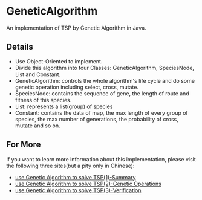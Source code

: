 # GeneticAlgorithm
An implementation of TSP by Genetic Algorithm in Java.
## Details
* Use Object-Oriented to implement.
* Divide this algorithm into four Classes: GeneticAlgorithm, SpeciesNode, List<SpeciesNode> and Constant.
* GeneticAlgorithm: controls the whole algorithm's life cycle and do some genetic operation including select, cross, mutate.
* SpeciesNode: contains the sequence of gene, the length of route and fitness of this species.
* List<SpeciesNode>: represents a list(group) of species
* Constant: contains the data of map, the max length of every group of species, the max number of generations, the probability of cross, mutate and so on.
## For More
If you want to learn more information about this implementation, please visit the following three sites(but a pity only in Chinese):
* [use Genetic Algorithm to solve TSP(1)-Summary](http://yaochenkun.cn/wordpress/index.php/2016/12/03/gene_article/)
* [use Genetic Algorithm to solve TSP(2)-Genetic Operations](http://yaochenkun.cn/wordpress/index.php/2016/12/04/gene2_article/)
* [use Genetic Algorithm to solve TSP(3)-Verification](http://yaochenkun.cn/wordpress/index.php/2016/12/05/generesult_article/)

